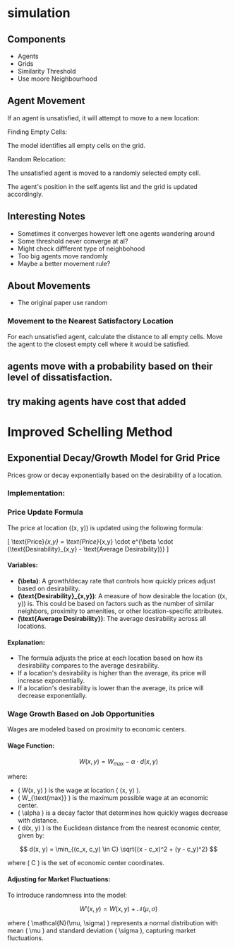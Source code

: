 # simulation
## Components
 - Agents
 - Grids
 - Similarity Threshold
 - Use moore Neighbourhood


## Agent Movement
If an agent is unsatisfied, it will attempt to move to a new location:

Finding Empty Cells:

The model identifies all empty cells on the grid.

Random Relocation:

The unsatisfied agent is moved to a randomly selected empty cell.

The agent's position in the self.agents list and the grid is updated accordingly.

## Interesting Notes

- Sometimes it converges however left one agents wandering around
- Some threshold never converge at al?
- Might check diffferent type of neighbohood
- Too big agents move randomly
- Maybe a better movement rule?

## About Movements

- The original paper use random
### Movement to the Nearest Satisfactory Location
For each unsatisfied agent, calculate the distance to all empty cells.
Move the agent to the closest empty cell where it would be satisfied.

## agents move with a probability based on their level of dissatisfaction.

## try making agents have cost that added 


# Improved Schelling Method 


## Exponential Decay/Growth Model for Grid Price

Prices grow or decay exponentially based on the desirability of a location.

### Implementation:


### Price Update Formula

The price at location \((x, y)\) is updated using the following formula:

\[
\text{Price}_{x,y} = \text{Price}_{x,y} \cdot e^{\beta \cdot (\text{Desirability}_{x,y} - \text{Average Desirability})}
\]

#### Variables:
- **\(\beta\)**: A growth/decay rate that controls how quickly prices adjust based on desirability.
- **\(\text{Desirability}_{x,y}\)**: A measure of how desirable the location \((x, y)\) is. This could be based on factors such as the number of similar neighbors, proximity to amenities, or other location-specific attributes.
- **\(\text{Average Desirability}\)**: The average desirability across all locations.

#### Explanation:
- The formula adjusts the price at each location based on how its desirability compares to the average desirability.
- If a location's desirability is higher than the average, its price will increase exponentially.
- If a location's desirability is lower than the average, its price will decrease exponentially.



### Wage Growth Based on Job Opportunities

Wages are modeled based on proximity to economic centers.

#### Wage Function:

$$
W(x, y) = W_{\text{max}} - \alpha \cdot d(x, y)
$$

where:
- \( W(x, y) \) is the wage at location \( (x, y) \).
- \( W_{\text{max}} \) is the maximum possible wage at an economic center.
- \( \alpha \) is a decay factor that determines how quickly wages decrease with distance.
- \( d(x, y) \) is the Euclidean distance from the nearest economic center, given by:

$$
d(x, y) = \min_{(c_x, c_y) \in C} \sqrt{(x - c_x)^2 + (y - c_y)^2}
$$

where \( C \) is the set of economic center coordinates.

#### Adjusting for Market Fluctuations:

To introduce randomness into the model:

$$
W'(x, y) = W(x, y) + \mathcal{N}(\mu, \sigma)
$$

where \( \mathcal{N}(\mu, \sigma) \) represents a normal distribution with mean \( \mu \) and standard deviation \( \sigma \), capturing market fluctuations.


